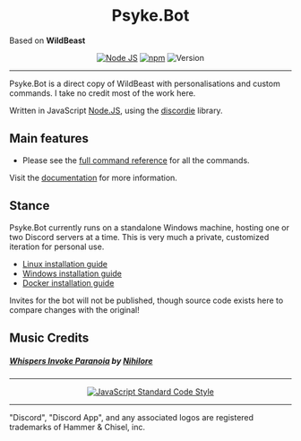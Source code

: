 <h1 style="text-align: center;">Psyke.Bot</h1>

<p>Based on <strong>WildBeast</strong></p>

<p align="center">
<a href="http://nodejs.org"><img src="https://img.shields.io/badge/Node.js-6.9.1-blue.svg" alt="Node JS"></a>
<a href="http://npmjs.com"><img src="https://img.shields.io/badge/npm-4.0.5-blue.svg" alt="npm"></a>
<a><img src="https://img.shields.io/badge/Version-4.2.1-blue.svg" alt="Version"></a></p>

---

Psyke.Bot is a direct copy of WildBeast with personalisations and custom commands. I take no credit most of the work here.

Written in JavaScript [Node.JS](https://nodejs.org), using the [discordie](https://qeled.github.io/discordie) library.

## Main features

- Please see the [full command reference](http://docs.thesharks.xyz/commands/) for all the commands.

Visit the [documentation](http://docs.thesharks.xyz) for more information.

## Stance
Psyke.Bot currently runs on a standalone Windows machine, hosting one or two Discord servers at a time. This is very much a private, customized iteration for personal use.

- [Linux installation guide](http://docs.thesharks.xyz/install_linux/)
- [Windows installation guide](http://docs.thesharks.xyz/install_windows/)
- [Docker installation guide](http://docs.thesharks.xyz/install_docker/)

Invites for the bot will not be published, though source code exists here to compare changes with the original!

## Music Credits

##### [Whispers Invoke Paranoia](http://freemusicarchive.org/music/Nihilore/The_Hermeneutic_Circle/Nihilore_-_The_Hermeneutic_Circle_-_02_Whispers_Invoke_Paranoia) by [Nihilore](http://freemusicarchive.org/music/Nihilore/)
---

<p align="center">
  <a href="https://github.com/feross/standard"><img src="https://cdn.rawgit.com/feross/standard/master/badge.svg" alt="JavaScript Standard Code Style"></a>
</p>

---

"Discord", "Discord App", and any associated logos are registered trademarks of Hammer & Chisel, inc.
